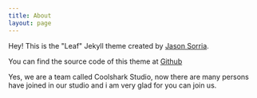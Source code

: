 ```yaml
---
title: About
layout: page
---
```


Hey! This is the "Leaf" Jekyll theme created by <a rel="me" target="_blank" href="https://twitter.com/sorria62304646">Jason Sorria</a>.

You can find the source code of this theme at <a href="https://github.com/coolshark404/coolshark404.github.io">Github</a>
<p>
Yes, we are a team called Coolshark Studio, now there are many persons have joined in our studio and i am very glad for you can join us.
<p>

